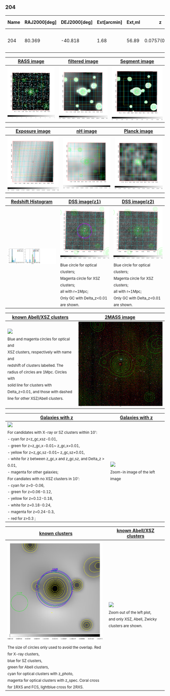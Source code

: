 <div STYLE="page-break-after: always;"></div>

### 204

|Name|RAJ2000[deg]|DEJ2000[deg] |Ext[arcmin]| Ext,ml | z | z_src| C|GC(XSZ,Delta_z<0.01)| GC(OPT,Delta_z<0.01)|GC| R_sig[arcmin] | R500[arcmin] | R500[Mpc]| CRsig[c/s] | CR500[c/s] |L500[1E44 erg/s]|F500[1E-12 erg/s/cm^2]| M500[1E14 Msun]|Tx[keV]|Cnt_sig|Beta|Rc[arcmin]|Comment|Alias|
|---|---|---|---|---|---|------|---|--------|---------|----------|---|---|---|---|---|---|---|---|---|---|---|---|---|---|
|204| 80.369| -40.818| 1.68| 56.89| 0.0757(0.006)| z1, z_xsz| B| MCXC, PSZ2, Tar| A| A, MCXC, PSZ2, Tar| 8.312| 9.218| 0.794| 0.193(0.027)| 0.196(0.028)| 0.522(0.041)| 3.711(0.294)| 1.53(0.06)| 2.85(0.07)| 124.6| 0.897(-0.104+0.072)| 3.926(-0.602+0.445)| -| k153|

|[RASS image](../image/204/204_img.pdf)|[filtered image](../image/204/204_fil.pdf)|[Segment image](../image/204/204_seg.pdf)|
|-------------------|--------------------|-------------------|
| <img src="../image/204/204_img.png" width="300">  | <img src="../image/204/204_fil.png" width="300">   | <img src="../image/204/204_seg.png" width="300">  |

|[Exposure image](../image/204/204_mex.pdf)| [nH image](../image/204/204_nh.pdf)| [Planck image](../image/204/204_p.pdf)|
|-------------------|--------------------|-------------------|
|<img src="../image/204/204_mex.png" width="300">   | <img src="../image/204/204_nh.png" width="300">    | <img src="../image/204/204_p.png" width="300"> |

|[Redshift Histogram](../image/204/204_zg.pdf) | [DSS image(z1)](../image/204/204_dss_z1.pdf)      |  [DSS image(z2)](../image/204/204_dss_z2.pdf)    |
|-------------------|--------------------|-------------------|
|<img src="../image/204/204_zg.png" width="300"> |<img src="../image/204/204_dss_z1.png" width="300"> <sub><br>Blue circle for optical clusters; <br>Magenta circle for XSZ clusters; <br>all with r=1Mpc; <br>Only GC with Delta_z<0.01 are shown. </sub>| <img src="../image/204/204_dss_z2.png" width="300"><sub><br>Blue circle for optical clusters; <br>Magenta circle for XSZ clusters; <br>all with r=1Mpc; <br>Only GC with Delta_z<0.01 are shown. </sub> |

|[known Abell/XSZ clusters](../image/204/204_m.pdf) | [2MASS image](../image/204/204_2mass.pdf)      |
|-------------------|-------------------|
|<img src=../image/204/204_m.png width="300"> <br><sub>Blue and magenta circles for optical and <br>XSZ clusters, respectively with name and <br>redshift of clusters labelled. The <br>radius of circles are 1Mpc. Circles with <br>solid line for clusters with <br>Delta_z<0.01, and those with dashed <br>line for other XSZ/Abell clusters.        </sub>|<img src="../image/204/204_2mass.png" width="300">  |

|[Galaxies with z](../image/204/204_opt_ned.pdf) |[Galaxies with z](../image/204/204_opt_ned_zoom.pdf) |
|-------------------|-------------------|
| <img src=../image/204/204_opt_ned.png width="300"> <br><sub> For candidates with X-ray or SZ clusters within 10': <br> - cyan for z<z_gc,xsz-0.01, <br> - green for z=z_gc,x-0.01~ z_gc,x+0.01, <br> - yellow for z=z_gc,sz-0.01~ z_gc,sz+0.01, <br> - white for z between z_gc,x and z_gc,sz, and Delta_z > 0.01, <br> - magenta for other galaxies; <br>For candiates with no XSZ clusters in 10': <br> - cyan for z=0-0.06, <br> - green for z=0.06-0.12, <br> - yellow for z=0.12-0.18, <br> - white for z=0.18-0.24, <br> - magenta for z=0.24-0.3, <br> - red for z>0.3 ;  </sub>|<img src=../image/204/204_opt_ned_zoom.png width="300">  <br><sub> Zoom-in image of the left image</sub>|

|[known clusters](../image/204/204_gc.pdf) |[known Abell/XSZ clusters](../image/204/204_gc_large.pdf) |
|-------------------|-------------------|
| <img src=../image/204/204_gc.png width="300"> <br><sub> The size of circles only used to avoid the overlap. Red for X-ray clusters, <br> blue for SZ clusters, <br> green for Abell clusters, <br> cyan for optical clusters with z_photo, <br> magenta for optical clusters with z_spec. Coral cross for 1RXS and FCS, lightblue cross for 2RXS. </sub>|<img src=../image/204/204_gc_large.png width="300"> <br><sub> Zoom out of the left plot, <br> and only XSZ, Abell, Zwicky clusters are shown. </sub> |



